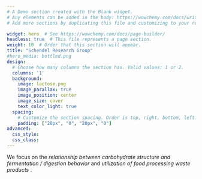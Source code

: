 ```yaml
---
# A Demo section created with the Blank widget.
# Any elements can be added in the body: https://wowchemy.com/docs/writing-markdown-latex/
# Add more sections by duplicating this file and customizing to your requirements.

widget: hero  # See https://wowchemy.com/docs/page-builder/
headless: true  # This file represents a page section.
weight: 10  # Order that this section will appear.
title: "Schendel Research Group"
#hero_media: bottled.png
design:
  # Choose how many columns the section has. Valid values: 1 or 2.
  columns: '1'
  background:
    image: lactose.png
    image_parallax: true
    image_position: center
    image_size: cover
    text_color_light: true
  spacing:
    # Customize the section spacing. Order is top, right, bottom, left.
    padding: ["20px", "0", "20px", "0"]
advanced:
  css_style:
  css_class:
---
```

We focus on the *relationship between carbohydrate structure and fermentation / digestion behavior* and *utilization of food processing waste products* .
